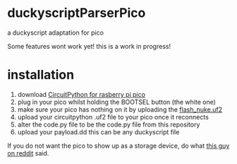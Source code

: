 # duckyscriptParserPico
a duckyscript adaptation for pico

Some features wont work yet!
this is a work in progress!

# installation
1. download [CircuitPython for rasberry pi pico](https://circuitpython.org/board/raspberry_pi_pico/)
2. plug in your pico whilst holding the BOOTSEL button (the white one)
3. make sure your pico has nothing on it by uploading the [flash_nuke.uf2](https://datasheets.raspberrypi.com/soft/flash_nuke.uf2)
4. upload your circuitpython .uf2 file to your pico once it reconnects
5. alter the code.py file to be the code.py file from this repository
6. upload your payload.dd this can be any duckyscript file


If you do not want the pico to show up as a storage device, do what [this guy on reddit](https://www.reddit.com/r/raspberrypipico/comments/mu73rq/comment/hxpftwl/?utm_source=share&utm_medium=web2x&context=3) said.
